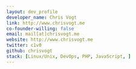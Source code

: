 ```yaml
---
layout: dev_profile
developer_name: Chris Vogt
link: http://www.chrisvogt.me
co-founder-willing: false
email: mail[at]chrisvogt.me
website: http://www.chrisvogt.me
twitter: c1v0
github: chrisvogt
stack: [Linux/Unix, DevOps, PHP, JavaScript, ]
---
```

